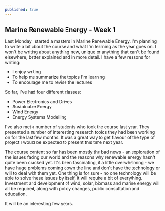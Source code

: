 ```yaml
---
published: true
---
```



## Marine Renewable Energy - Week 1

Last Monday I started a masters in Marine Renewable Energy. I'm planning to write a bit about the course and what I'm learning as the year goes on.
I won't be writing about anything new, unique or anything that can't be found elsewhere, better explained and in more detail.
I have a few reasons for writing:

* I enjoy writing
* To help me summarize the topics I'm learning
* To encourage me to revise the lectures

So far, I've had four different classes:

* Power Electronics and Drives
* Sustainable Energy
* Wind Energy
* Energy Systems Modelling

I've also met a number of students who took the course last year. They presented a number of interesting research topics they had been working on for the last few months. It was a great way to get flavour of the type of project I would be expected to present this time next year.

The course content so far has been mostly the bad news - an exploration of the issues facing our world and the reasons why renewable energy hasn't quite been cracked yet. It's been fascinating, if a little overwhelming - we have huge problems coming down the line and don't have the technology or will to deal with them yet. 
One thing is for sure - no one technology will be able to solve these issues by itself, it will require a bit of everything. Investment and development of wind, solar, biomass and marine energy will all be required, along with policy changes, public consultation and education.

It will be an interesting few years.